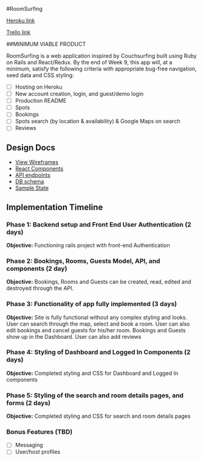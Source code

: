 #RoomSurfing

[Heroku link][heroku]

[Trello link][trello]

[heroku]: https://roomsurfing.herokuapp.com/#/
[trello]: https://trello.com/b/s2fyYAsm/roomsurfing

##MINIMUM VIABLE PRODUCT

RoomSurfing is a web application inspired by Couchsurfing built using Ruby on Rails and React/Redux. By the end of Week 9, this app will, at a minimum, satisfy the following criteria with appropriate bug-free navigation, seed data and CSS styling:

- [ ] Hosting on Heroku
- [ ] New account creation, login, and guest/demo login
- [ ] Production README
- [ ] Spots
- [ ] Bookings
- [ ] Spots search (by location & availability) & Google Maps on search
- [ ] Reviews

## Design Docs
* [View Wireframes][wireframes]
* [React Components][components]
* [API endpoints][api-endpoints]
* [DB schema][schema]
* [Sample State][sample-state]

[wireframes]: docs/wireframes
[components]: docs/component-hierarchy.md
[sample-state]: docs/sample-state.md
[api-endpoints]: docs/api-endpoints.md
[schema]: docs/schema.md

## Implementation Timeline

### Phase 1: Backend setup and Front End User Authentication (2 days)

**Objective:** Functioning rails project with front-end Authentication

### Phase 2: Bookings, Rooms, Guests Model, API, and components (2 day)

**Objective:** Bookings, Rooms and Guests can be created, read, edited and destroyed through
the API.

### Phase 3: Functionality of app fully implemented (3 days)

**Objective:** Site is fully functional without any complex styling and looks. User can search through the map, select and book a room. User can also edit bookings and cancel guests for his/her room. Bookings and Guests show up in the Dashboard. User can also add reviews

### Phase 4: Styling of Dashboard and Logged In Components (2 days)

**Objective:** Completed styling and CSS for Dashboard and Logged In components

### Phase 5: Styling of the search and room details pages, and forms (2 days)

**Objective:** Completed styling and CSS for search and room details pages

### Bonus Features (TBD)
- [ ] Messaging
- [ ] User/host profiles
